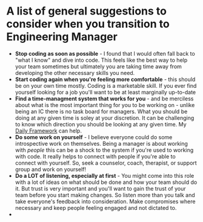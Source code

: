 # A list of general suggestions to consider when you transition to Engineering Manager

- **Stop coding as soon as possible** - I found that I would often fall back to "what I know" and dive into code.  This feels like the best way to help your team sometimes but ultimately you are taking time away from developing the other necessary skills you need.
- **Start coding again when you're feeling more comfortable** - this should be on your own time mostly.  Coding is a marketable skill.  If you ever find  yourself looking for a job you'll want to be at least marginally up-to-date
- **Find a time-managment system that works for you** -  and be merciless about what is the most important thing for you to be working on - unlike being an IC there is no task board for managers.  What you should be doing at any given time is soley at your discretion. It can be challenging to know which direction you should be looking at any given time. My [Daily Framework](daily_framework.md) can help.
- **Do some work on yourself** - I believe everyone could do some introspective work on themselves.  Being a manager is about working with *people* this can be a shock to the system if you're used to working with code.  It really helps to connect with people if you're able to connect with yourself. So, seek a counselor, coach, therapist, or support group and work on yourself!
- **Do a LOT of listening, especially at first** - You might come into this role with a lot of ideas on what should be done and how your team should do it.  But trust is very important and you'll want to gain the trust of your team before you start making changes.  So listen more than you talk and take everyone's feedback into consideration.  Make compromises where necessary and keep people feeling engaged and not dictated to.
- 
